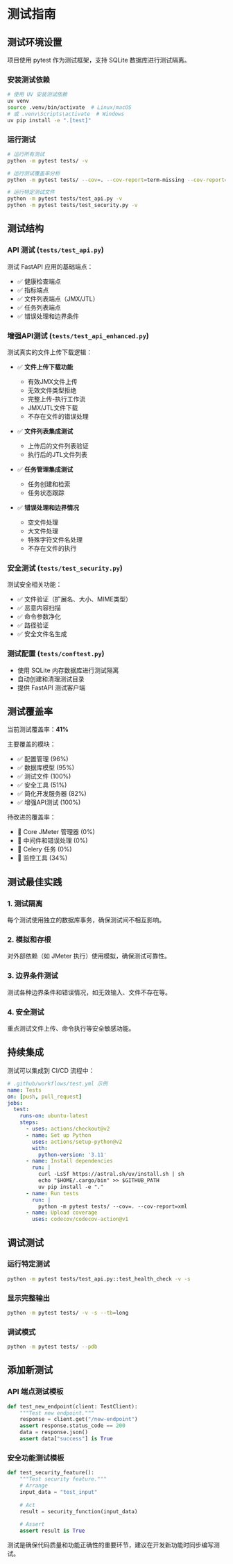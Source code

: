 # 测试指南

## 测试环境设置

项目使用 pytest 作为测试框架，支持 SQLite 数据库进行测试隔离。

### 安装测试依赖

```bash
# 使用 UV 安装测试依赖
uv venv
source .venv/bin/activate  # Linux/macOS
# 或 .venv\Scripts\activate  # Windows
uv pip install -e ".[test]"
```

### 运行测试

```bash
# 运行所有测试
python -m pytest tests/ -v

# 运行测试覆盖率分析
python -m pytest tests/ --cov=. --cov-report=term-missing --cov-report=html

# 运行特定测试文件
python -m pytest tests/test_api.py -v
python -m pytest tests/test_security.py -v
```

## 测试结构

### API 测试 (`tests/test_api.py`)

测试 FastAPI 应用的基础端点：

- ✅ 健康检查端点
- ✅ 指标端点
- ✅ 文件列表端点（JMX/JTL）
- ✅ 任务列表端点
- ✅ 错误处理和边界条件

### 增强API测试 (`tests/test_api_enhanced.py`)

测试真实的文件上传下载逻辑：

- ✅ **文件上传下载功能**
  - 有效JMX文件上传
  - 无效文件类型拒绝
  - 完整上传-执行工作流
  - JMX/JTL文件下载
  - 不存在文件的错误处理
  
- ✅ **文件列表集成测试**
  - 上传后的文件列表验证
  - 执行后的JTL文件列表
  
- ✅ **任务管理集成测试**
  - 任务创建和检索
  - 任务状态跟踪
  
- ✅ **错误处理和边界情况**
  - 空文件处理
  - 大文件处理
  - 特殊字符文件名处理
  - 不存在文件的执行

### 安全测试 (`tests/test_security.py`)

测试安全相关功能：

- ✅ 文件验证（扩展名、大小、MIME类型）
- ✅ 恶意内容扫描
- ✅ 命令参数净化
- ✅ 路径验证
- ✅ 安全文件名生成

### 测试配置 (`tests/conftest.py`)

- 使用 SQLite 内存数据库进行测试隔离
- 自动创建和清理测试目录
- 提供 FastAPI 测试客户端

## 测试覆盖率

当前测试覆盖率：**41%**

主要覆盖的模块：
- ✅ 配置管理 (96%)
- ✅ 数据库模型 (95%)
- ✅ 测试文件 (100%)
- ✅ 安全工具 (51%)
- ✅ 简化开发服务器 (82%)
- ✅ 增强API测试 (100%)

待改进的覆盖率：
- 🔄 Core JMeter 管理器 (0%)
- 🔄 中间件和错误处理 (0%)
- 🔄 Celery 任务 (0%)
- 🔄 监控工具 (34%)

## 测试最佳实践

### 1. 测试隔离
每个测试使用独立的数据库事务，确保测试间不相互影响。

### 2. 模拟和存根
对外部依赖（如 JMeter 执行）使用模拟，确保测试可靠性。

### 3. 边界条件测试
测试各种边界条件和错误情况，如无效输入、文件不存在等。

### 4. 安全测试
重点测试文件上传、命令执行等安全敏感功能。

## 持续集成

测试可以集成到 CI/CD 流程中：

```yaml
# .github/workflows/test.yml 示例
name: Tests
on: [push, pull_request]
jobs:
  test:
    runs-on: ubuntu-latest
    steps:
      - uses: actions/checkout@v2
      - name: Set up Python
        uses: actions/setup-python@v2
        with:
          python-version: '3.11'
      - name: Install dependencies
        run: |
          curl -LsSf https://astral.sh/uv/install.sh | sh
          echo "$HOME/.cargo/bin" >> $GITHUB_PATH
          uv pip install -e "."
      - name: Run tests
        run: |
          python -m pytest tests/ --cov=. --cov-report=xml
      - name: Upload coverage
        uses: codecov/codecov-action@v1
```

## 调试测试

### 运行特定测试
```bash
python -m pytest tests/test_api.py::test_health_check -v -s
```

### 显示完整输出
```bash
python -m pytest tests/ -v -s --tb=long
```

### 调试模式
```bash
python -m pytest tests/ --pdb
```

## 添加新测试

### API 端点测试模板
```python
def test_new_endpoint(client: TestClient):
    """Test new endpoint."""
    response = client.get("/new-endpoint")
    assert response.status_code == 200
    data = response.json()
    assert data["success"] is True
```

### 安全功能测试模板
```python
def test_security_feature():
    """Test security feature."""
    # Arrange
    input_data = "test_input"
    
    # Act
    result = security_function(input_data)
    
    # Assert
    assert result is True
```

测试是确保代码质量和功能正确性的重要环节，建议在开发新功能时同步编写测试。